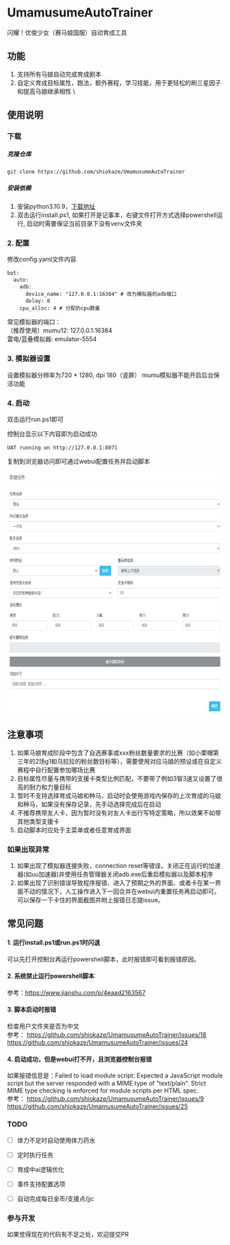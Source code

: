 # UmamusumeAutoTrainer

闪耀！优俊少女（赛马娘国服）自动育成工具

## 功能

1. 支持所有马娘自动完成育成剧本
2. 自定义育成目标属性，跑法，额外赛程，学习技能，用于更轻松的刷三星因子和提高马娘继承相性 \


## 使用说明

### 下载

#####  克隆仓库

```commandline
git clone https://github.com/shiokaze/UmamusumeAutoTrainer
```
##### 安装依赖

1. 安装python3.10.9，[下载地址](https://www.python.org/downloads/release/python-3109/)
2. 双击运行install.ps1, 如果打开是记事本，右键文件打开方式选择powershell运行, 启动时需要保证当前目录下没有venv文件夹


### 2. 配置

修改config.yaml文件内容

```
bot:
  auto:
    adb:
      device_name: "127.0.0.1:16384" # 改为模拟器的adb端口
      delay: 0
    cpu_alloc: 4 # 分配的cpu数量
```
常见模拟器的端口：\
（推荐使用）mumu12: 127.0.0.1:16384 \
雷电/蓝叠模拟器: emulator-5554

### 3. 模拟器设置

设置模拟器分辨率为720 * 1280, dpi 180（竖屏）
mumu模拟器不能开启后台保活功能


### 4. 启动

双击运行run.ps1即可

控制台显示以下内容即为启动成功
```commandline
UAT running on http://127.0.0.1:8071
```

复制到浏览器访问即可通过webui配置任务并启动脚本

<img alt="LOGO" src="docs/1.png" width="680" height="565" />

## 注意事项

1. 如果马娘育成阶段中包含了自选赛事或xxx粉丝数量要求的比赛（如小栗帽第三年的2场g1和乌拉拉的粉丝数目标等），需要使用对应马娘的预设或在自定义赛程中自行配置参加哪场比赛
2. 目标属性尽量与携带的支援卡类型比例匹配，不要带了例如3智3速又设置了很高的耐力和力量目标
3. 暂时不支持选择育成马娘和种马，启动时会使用游戏内保存的上次育成的马娘和种马，如果没有保存记录，先手动选择完成后在启动
4. 不推荐携带友人卡，因为暂时没有对友人卡出行写特定策略，所以效果不如带其他类型支援卡
5. 启动脚本时应处于主菜单或者任意育成界面

### 如果出现异常

1. 如果出现了模拟器连接失败，connection reset等错误，关闭正在运行的加速器(如uu加速器)并使用任务管理器关闭adb.exe后重启模拟器以及脚本程序
2. 如果出现了识别错误导致程序报错、进入了预期之外的界面、或者卡在某一界面不动的情况下，人工操作进入下一回合并在webui内重置任务再启动即可。可以保存一下卡住的界面截图并附上报错日志提issue。


## 常见问题

#### 1. 运行install.ps1或run.ps1时闪退
可以先打开控制台再运行powershell脚本，此时报错即可看到报错原因。
#### 2. 系统禁止运行powershell脚本
参考：https://www.jianshu.com/p/4eaad2163567
#### 3. 脚本启动时报错
检查用户文件夹是否为中文\
参考： https://github.com/shiokaze/UmamusumeAutoTrainer/issues/18 \
https://github.com/shiokaze/UmamusumeAutoTrainer/issues/24
#### 4. 启动成功，但是webui打不开，且浏览器控制台报错
如果报错信息是：Failed to load module script: Expected a JavaScript module script but the server responded with a MIME type of "text/plain". Strict MIME type checking is enforced for module scripts per HTML spec. \
参考： https://github.com/shiokaze/UmamusumeAutoTrainer/issues/9
https://github.com/shiokaze/UmamusumeAutoTrainer/issues/25


### TODO

- [ ] 体力不足时自动使用体力药水
- [ ] 定时执行任务
- [ ] 育成中ai逻辑优化
- [ ] 事件支持配置选项
- [ ] 自动完成每日金币/支援点/jjc


### 参与开发

如果觉得现在的代码有不足之处，欢迎提交PR

